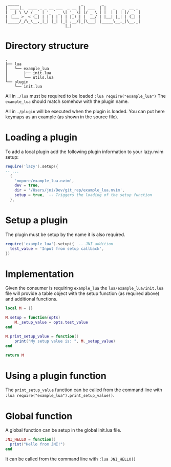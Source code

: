 ```
 _____                           _        _                
| ____|_  ____ _ _ __ ___  _ __ | | ___  | |   _   _  __ _ 
|  _| \ \/ / _` | '_ ` _ \| '_ \| |/ _ \ | |  | | | |/ _` |
| |___ >  < (_| | | | | | | |_) | |  __/ | |__| |_| | (_| |
|_____/_/\_\__,_|_| |_| |_| .__/|_|\___| |_____\__,_|\__,_|
                          |_|                              
```

# Directory structure

```
.
├── lua
│   └── example_lua
│       ├── init.lua
│       └── utils.lua
└── plugin
    └── init.lua
```

All in `./lua` must be required to be loaded `:lua require("example_lua")`
The `example_lua` should match somehow with the plugin name.

All in `./plugin` will be executed when the plugin is loaded.
You can put here keymaps as an example (as shown in the source file).


# Loading a plugin
To add a local plugin add the following plugin information to your lazy.nvim 
setup:

```lua
require('lazy').setup({
-- ...
  {
    'mopore/example_lua.nvim',
    dev = true,
    dir = '/Users/jni/Dev/git_rep/example_lua.nvim',
    setup = true,  -- Triggers the loading of the setup function
  },
```


# Setup a plugin
The plugin must be setup by the name it is also required.

```lua
require('example_lua').setup({  -- JNI addition
  test_value = 'Input from setup callback',
})
```


# Implementation
Given the consumer is requiring `example_lua` the `lua/example_lua/init.lua` 
file will provide a table object with the setup function (as required above) 
and additional functions.

```lua
local M = {}

M.setup = function(opts)
    M._setup_value = opts.test_value
end

M.print_setup_value = function()
    print("My setup value is: ", M._setup_value)
end

return M
```


# Using a plugin function
The `print_setup_value` function can be called from the command line with 
`:lua require("example_lua").print_setup_value()`.


# Global function
A global function can be setup in the global init.lua file.

```lua
JNI_HELLO = function()
  print("Hello from JNI!")
end
```

It can be called from the command line with `:lua JNI_HELLO()`
